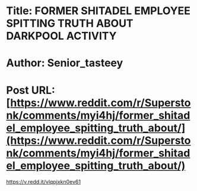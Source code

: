 # Title: FORMER SHITADEL EMPLOYEE SPITTING TRUTH ABOUT DARKPOOL ACTIVITY
# Author: Senior_tasteey
# Post URL: [https://www.reddit.com/r/Superstonk/comments/myi4hj/former_shitadel_employee_spitting_truth_about/](https://www.reddit.com/r/Superstonk/comments/myi4hj/former_shitadel_employee_spitting_truth_about/)


https://v.redd.it/vlqpjxkn0ev61